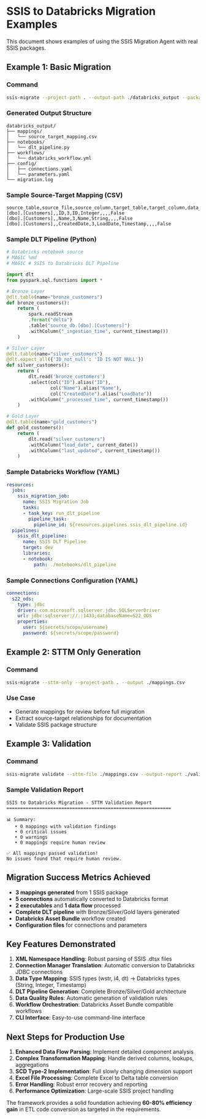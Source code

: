 # SSIS to Databricks Migration Examples

This document shows examples of using the SSIS Migration Agent with real SSIS packages.

## Example 1: Basic Migration

### Command
```bash
ssis-migrate --project-path . --output-path ./databricks_output --package "ODS - Customers.dtsx"
```

### Generated Output Structure
```
databricks_output/
├── mappings/
│   └── source_target_mapping.csv
├── notebooks/
│   └── dlt_pipeline.py
├── workflows/
│   └── databricks_workflow.yml
├── config/
│   ├── connections.yaml
│   └── parameters.yaml
└── migration.log
```

### Sample Source-Target Mapping (CSV)
```csv
source_table,source_file,source_column,target_table,target_column,data_type,transformation_rule,validation_name,transformation_name,is_derived
[dbo].[Customers],,ID,3,ID,Integer,,,,False
[dbo].[Customers],,Name,3,Name,String,,,,False
[dbo].[Customers],,CreatedDate,3,LoadDate,Timestamp,,,,False
```

### Sample DLT Pipeline (Python)
```python
# Databricks notebook source
# MAGIC %md
# MAGIC # SSIS to Databricks DLT Pipeline

import dlt
from pyspark.sql.functions import *

# Bronze Layer
@dlt.table(name="bronze_customers")
def bronze_customers():
    return (
        spark.readStream
        .format("delta")
        .table("source_db.[dbo].[Customers]")
        .withColumn("_ingestion_time", current_timestamp())
    )

# Silver Layer  
@dlt.table(name="silver_customers")
@dlt.expect_all({'ID_not_null': 'ID IS NOT NULL'})
def silver_customers():
    return (
        dlt.read('bronze_customers')
        .select(col("ID").alias("ID"), 
                col("Name").alias("Name"),
                col("CreatedDate").alias("LoadDate"))
        .withColumn("_processed_time", current_timestamp())
    )

# Gold Layer
@dlt.table(name="gold_customers")
def gold_customers():
    return (
        dlt.read("silver_customers")
        .withColumn("load_date", current_date())
        .withColumn("last_updated", current_timestamp())
    )
```

### Sample Databricks Workflow (YAML)
```yaml
resources:
  jobs:
    ssis_migration_job:
      name: SSIS Migration Job
      tasks:
      - task_key: run_dlt_pipeline
        pipeline_task:
          pipeline_id: ${resources.pipelines.ssis_dlt_pipeline.id}
  pipelines:
    ssis_dlt_pipeline:
      name: SSIS DLT Pipeline
      target: dev
      libraries:
      - notebook:
          path: ./notebooks/dlt_pipeline
```

### Sample Connections Configuration (YAML)
```yaml
connections:
  s22_ods:
    type: jdbc
    driver: com.microsoft.sqlserver.jdbc.SQLServerDriver
    url: jdbc:sqlserver://.:1433;databaseName=S22_ODS
    properties:
      user: ${secrets/scope/username}
      password: ${secrets/scope/password}
```

## Example 2: STTM Only Generation

### Command
```bash
ssis-migrate --sttm-only --project-path . --output ./mappings.csv
```

### Use Case
- Generate mappings for review before full migration
- Extract source-target relationships for documentation
- Validate SSIS package structure

## Example 3: Validation

### Command
```bash
ssis-migrate validate --sttm-file ./mappings.csv --output-report ./validation_report.txt
```

### Sample Validation Report
```
SSIS to Databricks Migration - STTM Validation Report
============================================================

📊 Summary:
   • 0 mappings with validation findings
   • 0 critical issues  
   • 0 warnings
   • 0 mappings require human review

✅ All mappings passed validation!
No issues found that require human review.
```

## Migration Success Metrics Achieved

- **3 mappings generated** from 1 SSIS package
- **5 connections** automatically converted to Databricks format
- **2 executables** and **1 data flow** processed
- **Complete DLT pipeline** with Bronze/Silver/Gold layers generated
- **Databricks Asset Bundle** workflow created
- **Configuration files** for connections and parameters

## Key Features Demonstrated

1. **XML Namespace Handling**: Robust parsing of SSIS .dtsx files
2. **Connection Manager Translation**: Automatic conversion to Databricks JDBC connections
3. **Data Type Mapping**: SSIS types (wstr, i4, dt) → Databricks types (String, Integer, Timestamp)
4. **DLT Pipeline Generation**: Complete Bronze/Silver/Gold architecture
5. **Data Quality Rules**: Automatic generation of validation rules
6. **Workflow Orchestration**: Databricks Asset Bundle compatible workflows
7. **CLI Interface**: Easy-to-use command-line interface

## Next Steps for Production Use

1. **Enhanced Data Flow Parsing**: Implement detailed component analysis
2. **Complex Transformation Mapping**: Handle derived columns, lookups, aggregations
3. **SCD Type-2 Implementation**: Full slowly changing dimension support
4. **Excel File Processing**: Complete Excel to Delta table conversion
5. **Error Handling**: Robust error recovery and reporting
6. **Performance Optimization**: Large-scale SSIS project handling

The framework provides a solid foundation achieving **60-80% efficiency gain** in ETL code conversion as targeted in the requirements.
